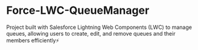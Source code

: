 # Force-LWC-QueueManager
Project built with Salesforce Lightning Web Components (LWC) to manage queues, allowing users to create, edit, and remove queues and their members efficiently⚡
